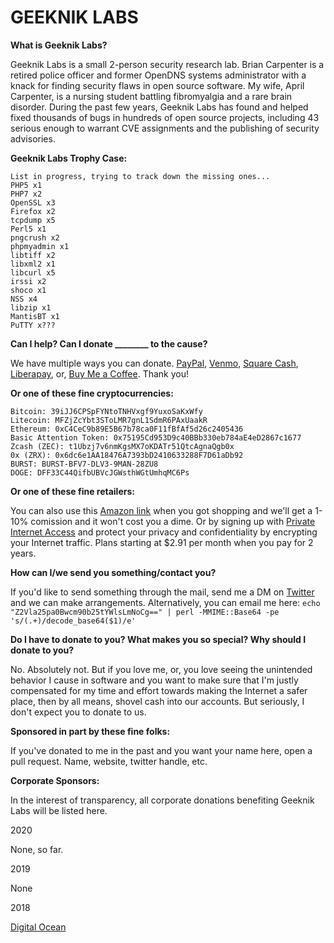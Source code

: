 # GEEKNIK LABS

**What is Geeknik Labs?**

Geeknik Labs is a small 2-person security research lab. Brian Carpenter is a retired police officer and former OpenDNS systems administrator with a knack for finding security flaws in open source software. My wife, April Carpenter, is a nursing student battling fibromyalgia and a rare brain disorder. During the past few years, Geeknik Labs has found and helped fixed thousands of bugs in hundreds of open source projects, including 43 serious enough to warrant CVE assignments and the publishing of security advisories. 


**Geeknik Labs Trophy Case:**
```
List in progress, trying to track down the missing ones...
PHP5 x1
PHP7 x2
OpenSSL x3
Firefox x2
tcpdump x5
Perl5 x1
pngcrush x2
phpmyadmin x1
libtiff x2
libxml2 x1
libcurl x5
irssi x2
shoco x1
NSS x4 
libzip x1
MantisBT x1
PuTTY x???
```

**Can I help? Can I donate ________ to the cause?** 

We have multiple ways you can donate. [PayPal](https://paypal.me/geeknik), [Venmo](https://venmo.com/Geeknik-Labs), [Square Cash](https://cash.me/$geekniksfarm), [Liberapay](https://liberapay.com/geeknik/), or, [Buy Me a Coffee](https://buymeacoff.ee/geeknik). Thank you!


**Or one of these fine cryptocurrencies:**
```
Bitcoin: 39iJJ6CPSpFYNtoTNHVxgf9YuxoSaKxWfy
Litecoin: MFZjZcYbt3SToLMR7gnL1SdmR6PAxUaakR
Ethereum: 0xC4CeC9b89E5B67b78ca0F11fBfAf5d26c2405436
Basic Attention Token: 0x75195Cd953D9c40BBb330eb784aE4eD2867c1677
Zcash (ZEC): t1Ubzj7v6nmKgsMX7oKDATr51QtcAgnaQgb0x 
0x (ZRX): 0x6dc6e1AA18476A7393bD2410633288F7D61aDb92
BURST: BURST-BFV7-DLV3-9MAN-28ZU8
DOGE: DFF33C44QifbUBVcJGWsthWGtUmhqMC6Ps
```

**Or one of these fine retailers:**

You can also use this [Amazon link](https://amzn.to/2Qqpr0Z) when you got shopping and we'll get a 1-10% comission and it won't cost you a dime. Or by signing up with [Private Internet Access](https://www.privateinternetaccess.com/pages/buy-vpn/geeknik) and protect your privacy and confidentiality by encrypting your Internet traffic. Plans starting at $2.91 per month when you pay for 2 years.

**How can I/we send you something/contact you?**

If you'd like to send something through the mail, send me a DM on [Twitter](https://twitter.com/geeknik) and we can make arrangements. Alternatively, you can email me here: `echo "Z2Vla25pa0Bwcm90b25tYWlsLmNoCg==" | perl -MMIME::Base64 -pe 's/(.+)/decode_base64($1)/e'`

**Do I have to donate to you? What makes you so special? Why should I donate to you?**

No. Absolutely not. But if you love me, or, you love seeing the unintended behavior I cause in software and you want to make sure that I'm justly compensated for my time and effort towards making the Internet a safer place, then by all means, shovel cash into our accounts. But seriously, I don't expect you to donate to us.

**Sponsored in part by these fine folks:**

If you've donated to me in the past and you want your name here, open a pull request. Name, website, twitter handle, etc. 

**Corporate Sponsors:**

In the interest of transparency, all corporate donations benefiting Geeknik Labs will be listed here.

2020

None, so far.

2019

None

2018

[Digital Ocean](https://m.do.co/c/12aebf5e2538)


